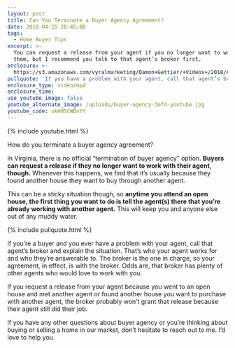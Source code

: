 ```yaml
---
layout: post
title: Can You Terminate a Buyer Agency Agreement?
date: 2018-04-25 20:45:00
tags:
  - Home Buyer Tips
excerpt: >-
  You can request a release from your agent if you no longer want to work with
  them, but I recommend you talk to that agent’s broker first.
enclosure: >-
  https://s3.amazonaws.com/vyralmarketing/Damon+Gettier/+Videos+/2018/April/Roanoke+Real+Estate+Agent-+Can+You+Terminate+a+Buyer+Agency+Agreement%253F.mp4
pullquote: 'If you have a problem with your agent, call that agent’s broker.'
enclosure_type: video/mp4
enclosure_time:
use_youtube_image: false
youtube_alternate_image: /uploads/buyer-agency-3of4-youtube.jpg
youtube_code: ukHHSCWDnYY
---
```


{% include youtube.html %}

How do you terminate a buyer agency agreement?

In Virginia, there is no official “termination of buyer agency” option. **Buyers can request a release if they no longer want to work with their agent, though.** Whenever this happens, we find that it’s usually because they found another house they want to buy through another agent.

This can be a sticky situation though, so **anytime you attend an open house, the first thing you want to do is tell the agent(s) there that you’re already working with another agent.** This will keep you and anyone else out of any muddy water.

{% include pullquote.html %}

If you’re a buyer and you ever have a problem with your agent, call that agent’s broker and explain the situation. That’s who your agent works for and who they’re answerable to. The broker is the one in charge, so your agreement, in effect, is with the broker. Odds are, that broker has plenty of other agents who would love to work with you.

If you request a release from your agent because you went to an open house and met another agent or found another house you want to purchase with another agent, the broker probably won’t grant that release because their agent still did their job.

If you have any other questions about buyer agency or you’re thinking about buying or selling a home in our market, don’t hesitate to reach out to me. I’d love to help you.